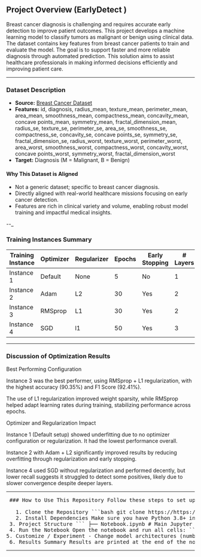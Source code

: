 
##  Project Overview (EarlyDetect )

Breast cancer diagnosis is challenging and requires accurate early detection to improve patient outcomes. This project develops a machine learning model to classify tumors as malignant or benign using clinical data. The dataset contains key features from breast cancer patients to train and evaluate the model. The goal is to support faster and more reliable diagnosis through automated prediction. This solution aims to assist healthcare professionals in making informed decisions efficiently and improving patient care.

---

###  Dataset Description

* **Source:** [Breast Cancer Dataset](https://www.kaggle.com/datasets/abhinavmangalore/breast-cancer-dataset-wisconsin-diagnostic-uci)
* **Features:**
id, diagnosis, radius_mean, texture_mean, perimeter_mean, area_mean, smoothness_mean, compactness_mean, concavity_mean, concave points_mean, symmetry_mean, fractal_dimension_mean, radius_se, texture_se, perimeter_se, area_se, smoothness_se, compactness_se, concavity_se, concave points_se, symmetry_se, fractal_dimension_se, radius_worst, texture_worst, perimeter_worst, area_worst, smoothness_worst, compactness_worst, concavity_worst, concave points_worst, symmetry_worst, fractal_dimension_worst
* **Target:** Diagnosis (M = Malignant, B = Benign)

####  Why This Dataset is Aligned

* Not a generic dataset; specific to breast cancer diagnosis.
* Directly aligned with real-world healthcare missions focusing on early cancer detection.
* Features are rich in clinical variety and volume, enabling robust model training and impactful medical insights.

--_

### Training Instances Summary



| Training Instance | Optimizer | Regularizer | Epochs | Early Stopping | # Layers | Learning Rate | Accuracy | F1 Score | Recall  | Precision |
|-------------------|-----------|-------------|--------|----------------|----------|----------------|----------|----------|---------|-----------|
| Instance 1        | Default   | None        | 5      | No             | 1        | Default         | 0.7895   | 0.8286   | 0.8056  | 0.8529    |
| Instance 2        | Adam      | L2          | 30     | Yes            | 2        | 0.001           | 0.8772   | 0.9041   | 0.9167  | 0.8919    |
| Instance 3        | RMSprop   | L1          | 30     | Yes            | 2        | 0.0005          | 0.9035   | 0.9241   | 0.9306  | 0.9178    |
| Instance 4        |SGD      | l1       | 50     | Yes            | 3        | 0.0001          | 0.8772   | 0.9000   | 0.8750  | 0.9265    |





---

###  Discussion of Optimization Results


Best Performing Configuration

Instance 3 was the best performer, using RMSprop + L1 regularization, with the highest accuracy (90.35%) and F1 Score (92.41%).

The use of L1 regularization improved weight sparsity, while RMSprop helped adapt learning rates during training, stabilizing performance across epochs.

Optimizer and Regularization Impact

Instance 1 (Default setup) showed underfitting due to no optimizer configuration or regularization. It had the lowest performance overall.

Instance 2 with Adam + L2 significantly improved results by reducing overfitting through regularization and early stopping.

Instance 4 used SGD without regularization and performed decently, but lower recall suggests it struggled to detect some positives, likely due to slower convergence despite deeper layers.



---

<pre> ### How to Use This Repository Follow these steps to set up, run, and experiment with the models in this project. 
 
   1. Clone the Repository ```bash git clone https://https://github.com/nellyiya/EarlyDetect-.git cd EarlyDetect ``` 
   2. Install Dependencies Make sure you have Python 3.8+ installed, then install the required libraries: ```bash pip install -r requirements.txt ``` Or manually install: ```bash pip install numpy pandas scikit-learn matplotlib seaborn tensorflow ``` 
 3. Project Structure ``` ├── Notebook.ipynb # Main Jupyter notebook with training and evaluation ├── saved_models/ # Trained neural network models (.h5 files) ├── data/ # Dataset files (if applicable) ├── requirements.txt # Required Python packages └── README.md # Documentation ```
 4. Run the Notebook Open the notebook and run all cells: ```bash jupyter notebook Notebook.ipynb ``` You can view the training process, compare different neural network instances, and see evaluation results including accuracy, precision, recall, and F1-score.
5. Customize / Experiment - Change model architectures (number of layers, regularization) - Tune hyperparameters (learning rate, optimizer, epochs) - Add new metrics or visualizations 
 6. Results Summary Results are printed at the end of the notebook and summarized in the README under the "Training Instances" and "Error Analysis" sections. </pre>
---







